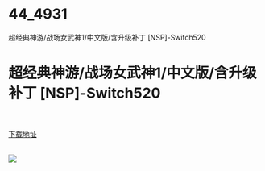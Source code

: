 # 44_4931
超经典神游/战场女武神1/中文版/含升级补丁 [NSP]-Switch520
# 超经典神游/战场女武神1/中文版/含升级补丁 [NSP]-Switch520
 <br/></br>
[下载地址](https://www.switch520.cc/article/4931 "下载地址")
<br/></br>

<p><span><strong><img src="https://s1.ax1x.com/2020/06/21/N1d6ns.jpg"></strong></span></p>
